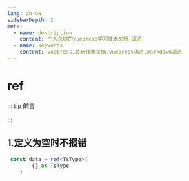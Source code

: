 ```yaml
---
lang: zh-CN
sidebarDepth: 2
meta:
  - name: description
    content: 个人总结的vuepress学习技术文档-语法
  - name: keywords
    content: vuepress,最新技术文档,vuepress语法,markdown语法
---
```


# ref

::: tip 前言

:::

## 1.定义为空时不报错

```ts
 const data = ref<TsType>(
        {} as TsType
    )
```
